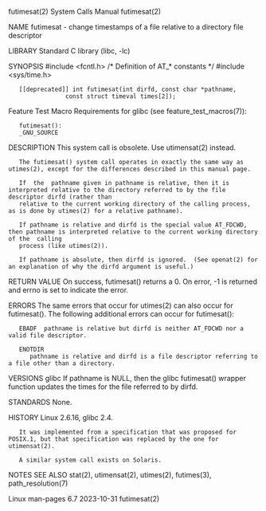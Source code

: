 futimesat(2)							      System Calls Manual							  futimesat(2)

NAME
       futimesat - change timestamps of a file relative to a directory file descriptor

LIBRARY
       Standard C library (libc, -lc)

SYNOPSIS
       #include <fcntl.h>	     /* Definition of AT_* constants */
       #include <sys/time.h>

       [[deprecated]] int futimesat(int dirfd, const char *pathname,
				    const struct timeval times[2]);

   Feature Test Macro Requirements for glibc (see feature_test_macros(7)):

       futimesat():
	   _GNU_SOURCE

DESCRIPTION
       This system call is obsolete.  Use utimensat(2) instead.

       The futimesat() system call operates in exactly the same way as utimes(2), except for the differences described in this manual page.

       If  the	pathname given in pathname is relative, then it is interpreted relative to the directory referred to by the file descriptor dirfd (rather than
       relative to the current working directory of the calling process, as is done by utimes(2) for a relative pathname).

       If pathname is relative and dirfd is the special value AT_FDCWD, then pathname is interpreted relative to the current working directory of the  calling
       process (like utimes(2)).

       If pathname is absolute, then dirfd is ignored.	(See openat(2) for an explanation of why the dirfd argument is useful.)

RETURN VALUE
       On success, futimesat() returns a 0.  On error, -1 is returned and errno is set to indicate the error.

ERRORS
       The same errors that occur for utimes(2) can also occur for futimesat().	 The following additional errors can occur for futimesat():

       EBADF  pathname is relative but dirfd is neither AT_FDCWD nor a valid file descriptor.

       ENOTDIR
	      pathname is relative and dirfd is a file descriptor referring to a file other than a directory.

VERSIONS
   glibc
       If pathname is NULL, then the glibc futimesat() wrapper function updates the times for the file referred to by dirfd.

STANDARDS
       None.

HISTORY
       Linux 2.6.16, glibc 2.4.

       It was implemented from a specification that was proposed for POSIX.1, but that specification was replaced by the one for utimensat(2).

       A similar system call exists on Solaris.

NOTES
SEE ALSO
       stat(2), utimensat(2), utimes(2), futimes(3), path_resolution(7)

Linux man-pages 6.7							  2023-10-31								  futimesat(2)
